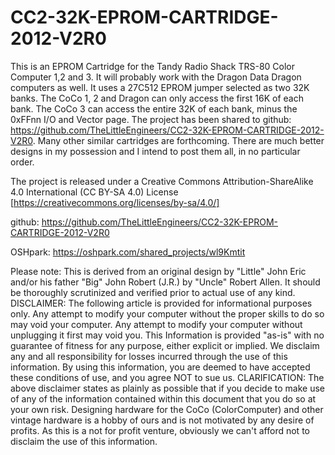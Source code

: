 # CC2-32K-EPROM-CARTRIDGE-2012-V2R0
This is an EPROM Cartridge for the Tandy Radio Shack TRS-80 Color Computer 1,2 and 3. It will probably work with the Dragon Data Dragon computers as well. It uses a 27C512 EPROM jumper selected as two 32K banks. The CoCo 1, 2 and Dragon can only access the first 16K of each bank. The CoCo 3 can access the entire 32K of each bank, minus the 0xFFnn I/O and Vector page. The project has been shared to github: https://github.com/TheLittleEngineers/CC2-32K-EPROM-CARTRIDGE-2012-V2R0. Many other similar cartridges are forthcoming. There are much better designs in my possession and I intend to post them all, in no particular order.

The project is released under a Creative Commons Attribution-ShareAlike 4.0 International (CC BY-SA 4.0) License [https://creativecommons.org/licenses/by-sa/4.0/]

github: https://github.com/TheLittleEngineers/CC2-32K-EPROM-CARTRIDGE-2012-V2R0

OSHpark: https://oshpark.com/shared_projects/wl9Kmtit


Please note: This is derived from an original design by "Little" John Eric and/or his father "Big" John Robert (J.R.) by "Uncle" Robert Allen. It should be thoroughly scrutinized and verified prior to actual use of any kind. DISCLAIMER: The following article is provided for informational purposes only. Any attempt to modify your computer without the proper skills to do so may void your computer. Any attempt to modify your computer without unplugging it first may void you. This Information is provided "as-is" with no guarantee of fitness for any purpose, either explicit or implied. We disclaim any and all responsibility for losses incurred through the use of this information. By using this information, you are deemed to have accepted these conditions of use, and you agree NOT to sue us. CLARIFICATION: The above disclaimer states as plainly as possible that if you decide to make use of any of the information contained within this document that you do so at your own risk. Designing hardware for the CoCo (ColorComputer) and other vintage hardware is a hobby of ours and is not motivated by any desire of profits. As this is a not for profit venture, obviously we can't afford not to disclaim the use of this information.
